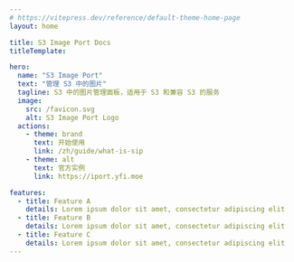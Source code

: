 ```yaml
---
# https://vitepress.dev/reference/default-theme-home-page
layout: home

title: S3 Image Port Docs
titleTemplate: 

hero:
  name: "S3 Image Port"
  text: "管理 S3 中的图片"
  tagline: S3 中的图片管理面板，适用于 S3 和兼容 S3 的服务
  image:
    src: /favicon.svg
    alt: S3 Image Port Logo
  actions:
    - theme: brand
      text: 开始使用
      link: /zh/guide/what-is-sip
    - theme: alt
      text: 官方实例
      link: https://iport.yfi.moe

features:
  - title: Feature A
    details: Lorem ipsum dolor sit amet, consectetur adipiscing elit
  - title: Feature B
    details: Lorem ipsum dolor sit amet, consectetur adipiscing elit
  - title: Feature C
    details: Lorem ipsum dolor sit amet, consectetur adipiscing elit
---
```

